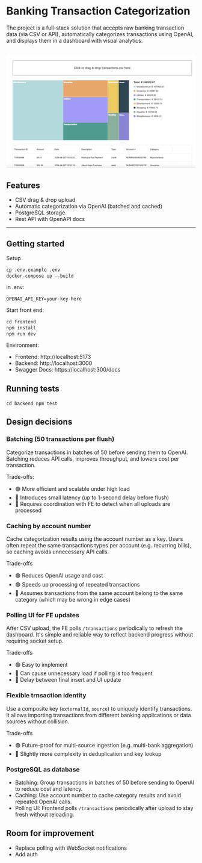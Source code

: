 # Banking Transaction Categorization
The project is a full-stack solution that accepts raw banking transaction data (via CSV or API), automatically categorizes transactions using OpenAI, and displays them in a dashboard with visual analytics.

![App screenshot](./screenshot.png)
---

## Features
- CSV drag & drop upload
- Automatic categorization via OpenAI (batched and cached)
- PostgreSQL storage
- Rest API with OpenAPI docs

---

## Getting started

Setup
```
cp .env.example .env
docker-compose up --build
```
in .env:
```
OPENAI_API_KEY=your-key-here
```
Start front end:
```
cd frontend
npm install
npm run dev
```
Environment:
- Frontend: http://localhost:5173
- Backend: http://localhost:3000
- Swagger Docs: https://localhost:300/docs

## Running tests
``
cd backend
npm test
``

## Design decisions

### Batching (50 transactions per flush)
Categorize transactions in batches of 50 before sending them to OpenAI. Batching reduces API calls, improves throughput, and lowers cost per transaction.

Trade-offs:
- 🟢 More efficient and scalable under high load
- 🔴 Introduces small latency (up to 1-second delay before flush)
- 🔴 Requires coordination with FE to detect when all uploads are processed 

### Caching by account number
Cache categorization results using the account number as a key. Users often repeat the same transactions types per account (e.g. recurring bills), so caching avoids unnecessary API calls.

Trade-offs
- 🟢 Reduces OpenAI usage and cost
- 🟢 Speeds up processing of repeated transactions
- 🔴 Assumes transactions from the same account belong to the same category (which may be wrong in edge cases)

### Polling UI for FE updates

After CSV upload, the FE polls `/transactions` periodically to refresh the dashboard. It's simple and reliable way to reflect backend progress without requiring socket setup.

Trade-offs
- 🟢 Easy to implement
- 🔴 Can cause unnecessary load if polling is too frequent
- 🔴 Delay between final insert and UI update

### Flexible trnsaction identity
Use a composite key (`externalId`, `source`) to uniquely identify transactions. It allows importing transactions from different banking applications or data sources without collision.

Trade-offs
- 🟢 Future-proof for multi-source ingestion (e.g. multi-bank aggregation)
- 🔴 Slightly more complexity in deduplication and key lookup

### PostgreSQL as database

- Batching: Group transactions in batches of 50 before sending to OpenAI to reduce cost and latency.
- Caching: Use account number to cache category results and avoid repeated OpenAI calls.
- Polling UI: Frontend polls `/transactions` periodically after upload to stay fresh without reloading.

## Room for improvement
- Replace polling with WebSocket notifications
- Add auth